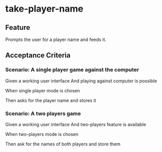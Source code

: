 # take-player-name

## Feature

Prompts the user for a player name and feeds it.

## Acceptance Criteria

### Scenario: A single player game against the computer

  Given a working user interface
  And playing against computer is possible

  When single player mode is chosen

  Then asks for the player name and stores it

### Scenario: A two players game

  Given a working user interface
  And two-players feature is available

  When two-players mode is chosen

  Then ask for the names of both players and store them
